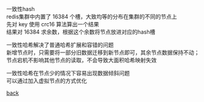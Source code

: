 一致性hash  
redis集群中内置了 16384 个槽，大致均等的分布在集群的不同的节点上  
先对 key 使用 crc16 算法算出一个结果  
结果对 16384 求余数，根据这个余数将节点放进对应的hash槽  

一致性哈希解决了普通哈希扩展和容错的问题  
新增节点时，只需要将一部分旧数据迁移到新节点即可，其余节点数据保持不动；  
节点宕机不影响其他节点的读取，不会导致大面积哈希映射失效  

一致性哈希在节点少的情况下容易出现数据倾斜问题  
可以通过加入虚拟节点的方式优化  

[back](../14.md)  